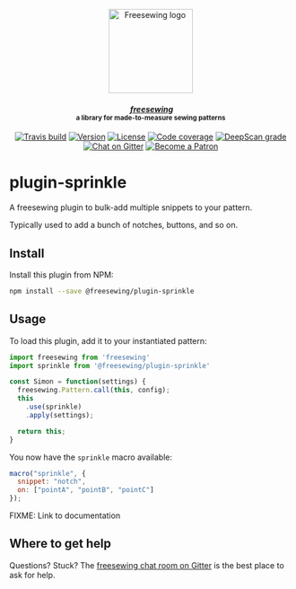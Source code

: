 <p align="center">
  <a title="Go to freesewing.org" href="https://freesewing.org/"><img src="https://freesewing.org/img/logo/black.svg" align="center" width="150px" alt="Freesewing logo"/></a>
</p>
<h4 align="center"><em>&nbsp;<a title="Go to freesewing.org" href="https://freesewing.org/">freesewing</a></em>
<br><sup>a library for made-to-measure sewing patterns</sup>
</h4>
<p align="center">
  <a href="https://travis-ci.org/freesewing/plugin-sprinkle"><img src="https://badgen.net/travis/freesewing/plugin-sprinkle/master" alt="Travis build"></a>
  <a href="https://www.npmjs.com/package/@freesewing/plugin-sprinkle"><img src="https://badgen.net/npm/v/@freesewing/plugin-sprinkle" alt="Version"></a>
  <a href="https://www.npmjs.com/package/@freesewing/plugin-sprinkle"><img src="https://badgen.net/npm/license/@freesewing/plugin-sprinkle" alt="License"></a>
  <a href="https://codecov.io/gh/freesewing/plugin-sprinkle"><img src="https://badgen.net/codecov/c/github/freesewing/plugin-sprinkle/master" alt="Code coverage"></a>
  <a href="https://deepscan.io/dashboard#view=project&pid=3267&bid=27574"><img src="https://deepscan.io/api/projects/3267/branches/27574/badge/grade.svg" alt="DeepScan grade"></a>
  <a href="https://gitter.im/freesewing/freesewing"><img src="https://badgen.net/badge/chat/on%20Gitter/cyan" alt="Chat on Gitter"></a>
  <a href="https://freesewing.org/patrons/join"><img src="https://badgen.net/badge/become/a%20Patron/FF5B77" alt="Become a Patron"></a>
</p>

# plugin-sprinkle

A freesewing plugin to bulk-add multiple snippets to your pattern.

Typically used to add a bunch of notches, buttons, and so on.

## Install

Install this plugin from NPM:

```sh
npm install --save @freesewing/plugin-sprinkle
```

## Usage

To load this plugin, add it to your instantiated pattern:

```js
import freesewing from 'freesewing'
import sprinkle from '@freesewing/plugin-sprinkle'

const Simon = function(settings) {
  freesewing.Pattern.call(this, config);
  this
    .use(sprinkle)
    .apply(settings);

  return this;
}
```

You now have the `sprinkle` macro available:

```js
macro("sprinkle", {
  snippet: "notch",
  on: ["pointA", "pointB", "pointC"]
});
```

FIXME: Link to documentation 

## Where to get help

Questions? Stuck? The [freesewing chat room on Gitter](https://gitter.im/freesewing/freesewing)
is the best place to ask for help.
